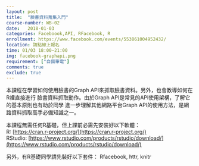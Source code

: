 ```yaml
---
layout: post  
title:  "臉書資料蒐集入門"  
course-number: WB-02  
date:   2018-01-03  
categories: Faceboook,API, RFacebook, R  
enrollment: https://www.facebook.com/events/553861004952432/  
location: 請點線上報名  
time: 01/03 18:00~21:00  
img: facebook-graphapi.png  
requirement: ["自備筆電"]  
comments: true  
exclude: true
---
```

本課程在學習如何使用臉書的Graph API來抓取臉書資料。另外，也會教導如何在R裡直接進行
臉書資料抓取動作。由於Graph API是常見的API使用架構，了解它的基本原則也有助於同學
進一步理解其他網路平台Graph API的使用方法，是網路資料抓取高手必備知識之一。

本課程無需任何R基礎，但上課前必需先安裝好以下軟體：    
R: [https://cran.r-project.org/](https://cran.r-project.org/)  
RStudio: [https://www.rstudio.com/products/rstudio/download/](https://www.rstudio.com/products/rstudio/download/)  

另外，有R基礎同學請先裝好以下套件：
Rfacebook, httr, knitr
